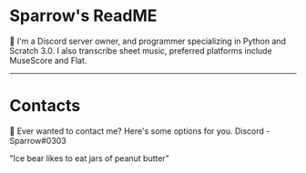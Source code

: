 # Sparrow's ReadME #
🐶 I'm a Discord server owner, and programmer specializing in Python and Scratch 3.0. I also transcribe sheet music, preferred platforms include MuseScore and Flat. 

_____

# Contacts #
💬 Ever wanted to contact me? Here's some options for you.
Discord - Sparrow#0303

"Ice bear likes to eat jars of peanut butter"
